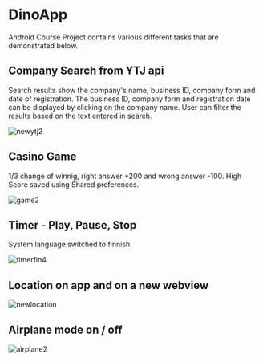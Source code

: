 # DinoApp
Android Course Project contains various different tasks that are demonstrated below.

## Company Search from YTJ api
Search results show the company's name, business ID, company form and date of registration. The business ID, company form and registration date can be displayed by clicking on the company name. User can filter the results based on the text entered in search.

![newytj2](https://user-images.githubusercontent.com/43187463/102723874-fd6ab300-4313-11eb-9b8e-9c70c54429d5.gif)

## Casino Game
1/3 change of winnig, right answer +200 and wrong answer -100. High Score saved using Shared preferences.

![game2](https://user-images.githubusercontent.com/43187463/102724514-b3380080-4318-11eb-82ce-9bf7b8afef89.gif)

## Timer - Play, Pause, Stop
System language switched to finnish.

![timerfin4](https://user-images.githubusercontent.com/43187463/102925855-cffd4100-449c-11eb-8b46-916580ff315b.gif)

## Location on app and on a new webview
![newlocation](https://user-images.githubusercontent.com/43187463/102722660-4407df80-430b-11eb-8884-593c0672d2f1.gif)

## Airplane mode on / off
![airplane2](https://user-images.githubusercontent.com/43187463/102724635-994aed80-4319-11eb-9df6-073efb237018.gif)
